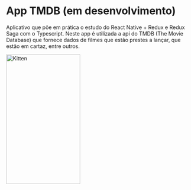 # App TMDB (em desenvolvimento)

Aplicativo que põe em prática o estudo do React Native + Redux e Redux Saga com o Typescript.
Neste app é utilizada a api do TMDB (The Movie Database) que fornece dados de filmes que estão prestes a lançar,
que estão em cartaz, entre outros.

<img src="https://firebasestorage.googleapis.com/v0/b/rentgo-4d177.appspot.com/o/Screenshot_20200926-014322_porter.jpg?alt=media&token=07506883-e399-417f-a1f6-bbf81e8a1e16" alt="Kitten" title="A cute kitten" width="200" height="350" />
